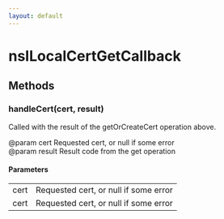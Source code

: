 ```yaml
---
layout: default
---
```


# nsILocalCertGetCallback #

## Methods ##

### handleCert(cert, result) ###
  
Called with the result of the getOrCreateCert operation above.  
  
@param cert   Requested cert, or null if some error  
@param result Result code from the get operation  
  

#### Parameters ####

<table>

<tr>
<td>cert</td>
<td>Requested cert, or null if some error  
</td>
</tr>

<tr>
<td>cert</td>
<td>Requested cert, or null if some error  
</td>
</tr>

</table>
